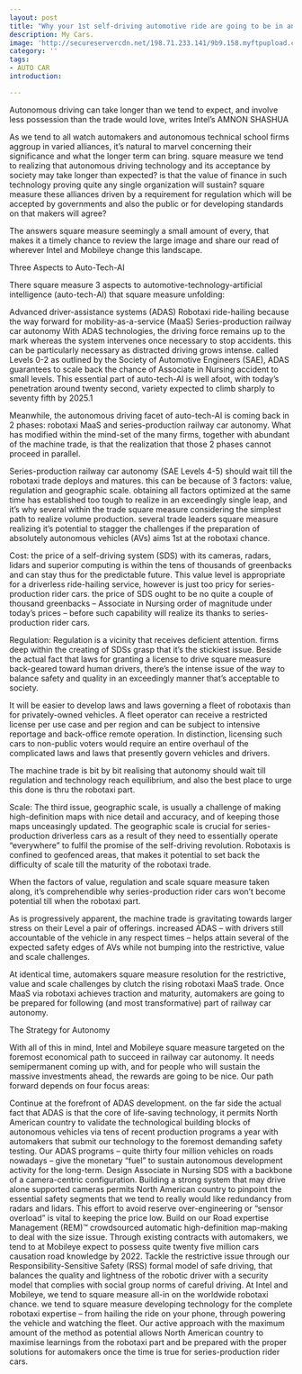 ```yaml
---
layout: post
title: "Why your 1st self-driving automotive ride are going to be in an exceedingly robotaxi"
description: My Cars.
image: 'http://secureservercdn.net/198.71.233.141/9b9.158.myftpupload.com/wp-content/uploads/2018/10/VE_001-750x501-750x400.jpg'
category: ''
tags:
- AUTO CAR
introduction:

---
```

Autonomous driving can take longer than we tend to expect, and involve less possession than the trade would love, writes Intel’s AMNON SHASHUA

As we tend to all watch automakers and autonomous technical school firms aggroup in varied alliances, it’s natural to marvel concerning their significance and what the longer term can bring. square measure we tend to realizing that autonomous driving technology and its acceptance by society may take longer than expected? is that the value of finance in such technology proving quite any single organization will sustain? square measure these alliances driven by a requirement for regulation which will be accepted by governments and also the public or for developing standards on that makers will agree?

The answers square measure seemingly a small amount of every, that makes it a timely chance to review the large image and share our read of wherever Intel and Mobileye change this landscape.

Three Aspects to Auto-Tech-AI

There square measure 3 aspects to automotive-technology-artificial intelligence (auto-tech-AI) that square measure unfolding:

Advanced driver-assistance systems (ADAS)
Robotaxi ride-hailing because the way forward for mobility-as-a-service (MaaS)
Series-production railway car autonomy
With ADAS technologies, the driving force remains up to the mark whereas the system intervenes once necessary to stop accidents. this can be particularly necessary as distracted driving grows intense. called Levels 0-2 as outlined by the Society of Automotive Engineers (SAE), ADAS guarantees to scale back the chance of Associate in Nursing accident to small levels. This essential part of auto-tech-AI is well afoot, with today’s penetration around twenty second, variety expected to climb sharply to seventy fifth by 2025.1

Meanwhile, the autonomous driving facet of auto-tech-AI is coming back in 2 phases: robotaxi MaaS and series-production railway car autonomy. What has modified within the mind-set of the many firms, together with abundant of the machine trade, is that the realization that those 2 phases cannot proceed in parallel.

Series-production railway car autonomy (SAE Levels 4-5) should wait till the robotaxi trade deploys and matures. this can be because of 3 factors: value, regulation and geographic scale. obtaining all factors optimized at the same time has established too tough to realize in an exceedingly single leap, and it’s why several within the trade square measure considering the simplest path to realize volume production. several trade leaders square measure realizing it’s potential to stagger the challenges if the preparation of absolutely autonomous vehicles (AVs) aims 1st at the robotaxi chance.

Cost: the price of a self-driving system (SDS) with its cameras, radars, lidars and superior computing is within the tens of thousands of greenbacks and can stay thus for the predictable future. This value level is appropriate for a driverless ride-hailing service, however is just too pricy for series-production rider cars. the price of SDS ought to be no quite a couple of thousand greenbacks – Associate in Nursing order of magnitude under today’s prices – before such capability will realize its thanks to series-production rider cars.

Regulation: Regulation is a vicinity that receives deficient attention. firms deep within the creating of SDSs grasp that it’s the stickiest issue. Beside the actual fact that laws for granting a license to drive square measure back-geared toward human drivers, there’s the intense issue of the way to balance safety and quality in an exceedingly manner that’s acceptable to society.

It will be easier to develop laws and laws governing a fleet of robotaxis than for privately-owned vehicles. A fleet operator can receive a restricted license per use case and per region and can be subject to intensive reportage and back-office remote operation. In distinction, licensing such cars to non-public voters would require an entire overhaul of the complicated laws and laws that presently govern vehicles and drivers.

The machine trade is bit by bit realising that autonomy should wait till regulation and technology reach equilibrium, and also the best place to urge this done is thru the robotaxi part.

Scale: The third issue, geographic scale, is usually a challenge of making high-definition maps with nice detail and accuracy, and of keeping those maps unceasingly updated. The geographic scale is crucial for series-production driverless cars as a result of they need to essentially operate “everywhere” to fulfil the promise of the self-driving revolution. Robotaxis is confined to geofenced areas, that makes it potential to set back the difficulty of scale till the maturity of the robotaxi trade.

When the factors of value, regulation and scale square measure taken along, it’s comprehendible why series-production rider cars won’t become potential till when the robotaxi part.

As is progressively apparent, the machine trade is gravitating towards larger stress on their Level a pair of offerings. increased ADAS – with drivers still accountable of the vehicle in any respect times – helps attain several of the expected safety edges of AVs while not bumping into the restrictive, value and scale challenges.

At identical time, automakers square measure resolution for the restrictive, value and scale challenges by clutch the rising robotaxi MaaS trade. Once MaaS via robotaxi achieves traction and maturity, automakers are going to be prepared for following (and most transformative) part of railway car autonomy.

The Strategy for Autonomy

With all of this in mind, Intel and Mobileye square measure targeted on the foremost economical path to succeed in railway car autonomy. It needs semipermanent coming up with, and for people who will sustain the massive investments ahead, the rewards are going to be nice. Our path forward depends on four focus areas:

Continue at the forefront of ADAS development. on the far side the actual fact that ADAS is that the core of life-saving technology, it permits North American country to validate the technological building blocks of autonomous vehicles via tens of recent production programs a year with automakers that submit our technology to the foremost demanding safety testing. Our ADAS programs – quite thirty four million vehicles on roads nowadays – give the monetary “fuel” to sustain autonomous development activity for the long-term.
Design Associate in Nursing SDS with a backbone of a camera-centric configuration. Building a strong system that may drive alone supported cameras permits North American country to pinpoint the essential safety segments that we tend to really would like redundancy from radars and lidars. This effort to avoid reserve over-engineering or “sensor overload” is vital to keeping the price low.
Build on our Road expertise Management (REM)™ crowdsourced automatic high-definition map-making to deal with the size issue. Through existing contracts with automakers, we tend to at Mobileye expect to possess quite twenty five million cars causation road knowledge by 2022.
Tackle the restrictive issue through our Responsibility-Sensitive Safety (RSS) formal model of safe driving, that balances the quality and lightness of the robotic driver with a security model that complies with social group norms of careful driving.
At Intel and Mobileye, we tend to square measure all-in on the worldwide robotaxi chance. we tend to square measure developing technology for the complete robotaxi expertise – from hailing the ride on your phone, through powering the vehicle and watching the fleet. Our active approach with the maximum amount of the method as potential allows North American country to maximise learnings from the robotaxi part and be prepared with the proper solutions for automakers once the time is true for series-production rider cars.